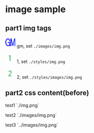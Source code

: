 # image sample

## part1 img tags

![GM](./images/img.png) gm, set `./images/img.png`

![1](./styles/img.png) 1, set `./styles/img.png`

![2](./styles/images/img.png) 2, set `./styles/images/img.png`

## part2 css content(before)

<p class="test1">test1 `./img.png`         </p>

<p class="test2">test2 `./images/img.png`  </p>

<p class="test3">test3 `../images/img.png` </p>
